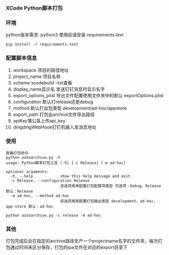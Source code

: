 ### XCode Python脚本打包

### 环境
python版本需求: python3
使用前请安装 requirements.text
```shell
pip install -r requirements.text

```

###  配置脚本信息
1. workspace 项目的路径地址
2. project_name 项目名称
3. scheme xcodebuild -list查看
4. display_name显示名 发送钉钉消息时显示名字
5. export_options_plist 导出文件配置使用文件夹中的默认 exportOptions.plist
6. configuration 默认打release还是debug
7. mothod 默认打出包类型 development/ad-hoc/appstore
8. export_path 打包出archive文件导出路径
9. apiKey蒲公英上传api_key
10. dingdingWebHook钉钉机器人发消息地址

### 使用
```shell
查看打包命令
python autoarchive.py -h 
usage: Python脚本打包工具 [-h] [-c Release] [-m ad-hoc]

optional arguments:
  -h, --help            show this help message and exit
  -c Release, --configuration Release
                        该选项用来配置打包配置项类型 可选项：Debug，Release 默认：Release
  -m ad-hoc, --method ad-hoc
                        该选项用来配置打包输出类型 development，ad-hoc，app-store 默认：ad-hoc

python autoarchive.py -c release -m ad-hoc
```

### 其他
打包完成后会在指定的archive路径生产一个projectname名字的文件夹，每次打包通过时间来区分保存，打包的ipa文件在对应的export目录下
